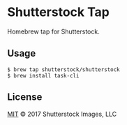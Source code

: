 # Shutterstock Tap

Homebrew tap for Shutterstock.

## Usage

``` console
$ brew tap shutterstock/shutterstock
$ brew install task-cli
```

## License

[MIT](LICENSE) © 2017 Shutterstock Images, LLC
